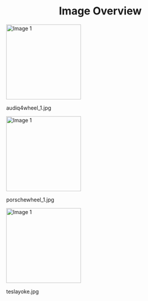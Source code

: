 <h1 style ="text-align: center;"> Image Overview </h1>
<div>
<div>
<img src="https://media.evkx.net/multimedia/technology/userinterface/steeringwheel/audiq4wheel_1_xst.jpg" alt="Image 1" style="width: 200px;">
<p>audiq4wheel_1.jpg</p>
</div>
<div>
<img src="https://media.evkx.net/multimedia/technology/userinterface/steeringwheel/porschewheel_1_xst.jpg" alt="Image 1" style="width: 200px;">
<p>porschewheel_1.jpg</p>
</div>
<div>
<img src="https://media.evkx.net/multimedia/technology/userinterface/steeringwheel/teslayoke_xst.jpg" alt="Image 1" style="width: 200px;">
<p>teslayoke.jpg</p>
</div>
</div>
